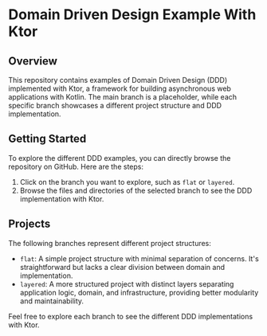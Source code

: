 # Domain Driven Design Example With Ktor

## Overview

This repository contains examples of Domain Driven Design (DDD) implemented with Ktor, a framework for building asynchronous web applications with Kotlin. The main branch is a placeholder, while each specific branch showcases a different project structure and DDD implementation.

## Getting Started

To explore the different DDD examples, you can directly browse the repository on GitHub. Here are the steps:

1. Click on the branch you want to explore, such as `flat` or `layered`.
2. Browse the files and directories of the selected branch to see the DDD implementation with Ktor.

## Projects

The following branches represent different project structures:

- `flat`: A simple project structure with minimal separation of concerns. It's straightforward but lacks a clear division between domain and implementation.
- `layered`: A more structured project with distinct layers separating application logic, domain, and infrastructure, providing better modularity and maintainability.

Feel free to explore each branch to see the different DDD implementations with Ktor.
